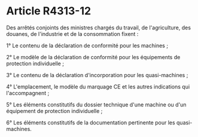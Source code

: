 # Article R4313-12

Des arrêtés conjoints des ministres chargés du travail, de l'agriculture, des douanes, de l'industrie et de la consommation fixent : 
  
   
1° Le contenu de la déclaration de conformité pour les machines ; 
  
   
2° Le modèle de la déclaration de conformité pour les équipements de protection individuelle ; 
  
   
3° Le contenu de la déclaration d'incorporation pour les quasi-machines ; 
  
   
4° L'emplacement, le modèle du marquage CE et les autres indications qui l'accompagnent ; 
  
   
5° Les éléments constitutifs du dossier technique d'une machine ou d'un équipement de protection individuelle ; 
  
   
6° Les éléments constitutifs de la documentation pertinente pour les quasi-machines.